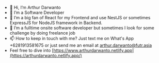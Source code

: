 - 👋 Hi, I’m Arthur Darwanto
- 👀 I’m a Software Developer
- 🌱 I’m a big fan of React for my Frontend and use NestJS or sometimes ExpressJS for NodeJS framework in Backend.
- 💞️ I’m a fulltime onsite software developer but sometimes I look for some challenge by doing freelance job
- 📫 How to keep in touch with me? Just text me on What's App +6281913581675 or just send me an email at arthur.darwanto@futr.asia
- Feel free to dive into [https://www.arthurdarwanto.netlify.app](https://arthurdarwanto.netlify.app/)
<!---
arthur-da-1205/arthur-da-1205 is a ✨ special ✨ repository because its `README.md` (this file) appears on your GitHub profile.
You can click the Preview link to take a look at your changes.
--->
